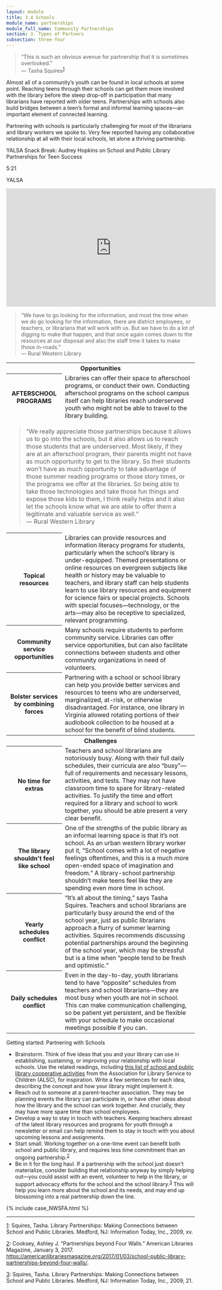 ```yaml
---
layout: module
title: 3.4 Schools
module_name: partnerships
module_full_name: Community Partnerships
section: 3. Types of Partners
subsection: three-four
---
```


>“This is such an obvious avenue for partnership that it is sometimes overlooked.”<br/>— Tasha Squires<sup><a href="#fn1" name="1">1</a></sup>

Almost all of a community’s youth can be found in local schools at some point. Reaching teens through their schools can get them more involved with the library before the steep drop-off in participation that many librarians have reported with older teens. Partnerships with schools also build bridges between a teen’s formal and informal learning spaces—an important element of connected learning.  

Partnering with schools is particularly challenging for most of the librarians and library workers we spoke to. Very few reported having any collaborative relationship at all with their local schools, let alone a thriving partnership. 

<div class="explanatory">
  <p>YALSA Snack Break: Audrey Hopkins on School and Public Library Partnerships for Teen Success</p>
  <p class="videotime">5:21</p><p class="source">YALSA</p>
<div class="video">
  <iframe width="560" height="315" src="https://www.youtube.com/embed/vJpQJKUoXio" frameborder="0" allow="autoplay; encrypted-media" allowfullscreen></iframe>
  </div>
</div>

>“We have to go looking for the information, and most the time when we do go looking for the information, there are district employees, or teachers, or librarians that will work with us. But we have to do a lot of digging to make that happen, and that once again comes down to the resources at our disposal and also the staff time it takes to make those in-roads.”<br/>— Rural Western Library

<table class="colorful-th"> 
<tr><th colspan="2" class="th-black">Opportunities</th></tr> 
<tr><th>AFTERSCHOOL PROGRAMS</th><td>Libraries can offer their space to afterschool programs, or conduct their own. Conducting afterschool programs on the school campus itself can help libraries reach underserved youth who might not be able to travel to the library building. </td></tr>

<tr><td colspan="2">
<blockquote>“We really appreciate those partnerships because it allows us to go into the schools, but it also allows us to reach those students that are underserved. Most likely, if they are at an afterschool program, their parents might not have as much opportunity to get to the library. So their students won't have as much opportunity to take advantage of those summer reading programs or those story times, or the programs we offer at the libraries. So being able to take those technologies and take those fun things and expose those kids to them, I think really helps and it also let the schools know what we are able to offer them a legitimate and valuable service as well.”<br/>— Rural Western Library</blockquote></td></tr> 
<tr><th>Topical resources</th><td>Libraries can provide resources and information literacy programs for students, particularly when the school’s library is under-equipped. Themed presentations or online resources on evergreen subjects like health or history may be valuable to teachers, and library staff can help students learn to use library resources and equipment for science fairs or special projects. Schools with special focuses—technology, or the arts—may also be receptive to specialized, relevant programming.</td></tr>
<tr><th>Community service opportunities</th><td>Many schools require students to perform community service. Libraries can offer service opportunities, but can also facilitate connections between students and other community organizations in need of volunteers.</td></tr>
<tr><th>Bolster services by combining forces</th><td>Partnering with a school or school library can help you provide better services and resources to teens who are underserved, marginalized, at-risk, or otherwise disadvantaged. For instance, one library in Virginia allowed rotating portions of their audiobook collection to be housed at a school for the benefit of blind students.</td></tr>

<tr><th colspan="2"  class="th-black">Challenges</th></tr> 
<tr><th>No time for extras</th><td>Teachers and school librarians are notoriously busy. Along with their full daily schedules, their curricula are also “busy”—full of requirements and necessary lessons, activities, and tests. They may not have classroom time to spare for library-related activities. To justify the time and effort required for a library and school to work together, you should be able present a very clear benefit.</td></tr> 
<tr><th>The library shouldn't feel like school</th><td>One of the strengths of the public library as an informal learning space is that it’s not school. As an urban western library worker put it, “School comes with a lot of negative feelings oftentimes, and this is a much more open-ended space of imagination and freedom.” A library-school partnership shouldn’t make teens feel like they are spending even more time in school.</td></tr>
<tr><th>Yearly schedules conflict</th><td>“It’s all about the timing,” says Tasha Squires. Teachers and school librarians are particularly busy around the end of the school year, just as public librarians approach a flurry of summer learning activities. Squires recommends discussing potential partnerships around the beginning of the school year, which may be stressful but is a time when “people tend to be fresh and optimistic.”</td></tr>
 <tr><th>Daily schedules conflict</th><td>Even in the day-to-day, youth librarians tend to have “opposite” schedules from teachers and school librarians—they are most busy when youth are not in school. This can make communication challenging, so be patient yet persistent, and be flexible with your schedule to make occasional meetings possible if you can.</td></tr>
</table>

<div class="tips"> 
 <p class="box-title">Getting started: Partnering with Schools</p>
<ul>
 <li>Brainstorm. Think of five ideas that you and your library can use in establishing, sustaining, or improving your relationship with local schools. Use the related readings, including <a href="http://www.ala.org/alsc/schoolplcoop" target="_blank">this list of school and public library cooperative activities</a> from the Association for Library Service to Children (ALSC), for inspiration. Write a few sentences for each idea, describing the concept and how your library might implement it.</li>

<li>Reach out to someone at a parent-teacher association. They may be planning events the library can participate in, or have other ideas about how the library and the school can work together. And crucially, they may have more spare time than school employees.</li>

<li>Develop a way to stay in touch with teachers. Keeping teachers abreast of the latest library resources and programs for youth through a newsletter or email can help remind them to stay in touch with you about upcoming lessons and assignments.</li>

<li>Start small. Working together on a one-time event can benefit both school and public library, and requires less time commitment than an ongoing partnership.<sup><a href="#fn2" name="2">2</a></sup></li>

<li>Be in it for the long haul. If a partnership with the school just doesn’t materialize, consider building that relationship anyway by simply helping out—you could assist with an event, volunteer to help in the library, or support advocacy efforts for the school and the school library.<sup><a href="#fn3" name="3">3</a></sup> This will help you learn more about the school and its needs, and may end up blossoming into a real partnership down the line.</li>
</ul>
</div>

{% include case_NWSFA.html %}


<hr/>

<a name="fn1" href="#1">1</a>:  Squires, Tasha. Library Partnerships: Making Connections between School and Public Libraries. Medford, NJ: Information Today, Inc., 2009, xv.

<a name="fn2" href="#2">2</a>:  Cooksey, Ashley J. “Partnerships beyond Four Walls.” American Libraries Magazine, January 3, 2017. <a href="https://americanlibrariesmagazine.org/2017/01/03/school-public-library-partnerships-beyond-four-walls/" target="_blank">https://americanlibrariesmagazine.org/2017/01/03/school-public-library-partnerships-beyond-four-walls/</a>.

<a name="fn3" href="#3">3</a>:  Squires, Tasha. Library Partnerships: Making Connections between School and Public Libraries. Medford, NJ: Information Today, Inc., 2009, 21.
